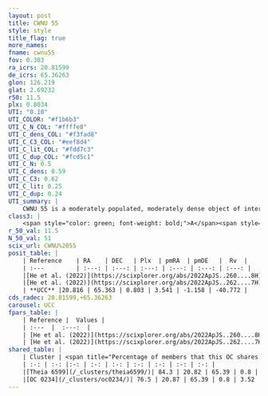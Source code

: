 ```yaml
---
layout: post
title: CWNU 55
style: style
title_flag: true
more_names: 
fname: cwnu55
fov: 0.383
ra_icrs: 20.81599
de_icrs: 65.36263
glon: 126.219
glat: 2.69232
r50: 11.5
plx: 0.8034
UTI: "0.10"
UTI_COLOR: "#f1b6b3"
UTI_C_N_COL: "#ffffe8"
UTI_C_dens_COL: "#f3fad8"
UTI_C_C3_COL: "#eef8d4"
UTI_C_lit_COL: "#fdd7c3"
UTI_C_dup_COL: "#fcd5c1"
UTI_C_N: 0.5
UTI_C_dens: 0.59
UTI_C_C3: 0.62
UTI_C_lit: 0.25
UTI_C_dup: 0.24
UTI_summary: |
    CWNU 55 is a moderately populated, moderately dense object of intermediate C3 quality. It was recently reported in the literature.<br><br><span style="color: #99180f; font-weight: bold;">Warning: </span>This is likely a duplicate object, which shares a large percentage of members with at least one previously reported entry.
class3: |
    <span style="color: green; font-weight: bold;">A</span><span style="color: red; font-weight: bold;">C</span>
r_50_val: 11.5
N_50_val: 51
scix_url: CWNU%2055
posit_table: |
    | Reference    | RA    | DEC   | Plx  | pmRA  | pmDE   |  Rv  |
    | :---         | :---: | :---: | :---: | :---: | :---: | :---: |
    |[He et al. (2022)](https://scixplorer.org/abs/2022ApJS..260....8H) | 20.821 | 65.386 | 0.8 | 3.54 | -1.16 | -35.5 |
    |[He et al. (2022)](https://scixplorer.org/abs/2022ApJS..262....7H) | 20.916 | 65.356 | 0.807 | 3.527 | -1.155 | -- |
    | **UCC** |20.816 | 65.363 | 0.803 | 3.541 | -1.158 | -40.772 | 
cds_radec: 20.81599,+65.36263
carousel: UCC
fpars_table: |
    | Reference |  Values |
    | :---  |  :---:  |
    | [He et al. (2022)](https://scixplorer.org/abs/2022ApJS..260....8H) | `AG=1.9, m-M=10.1, logAge=8.9, Z=0.02` |
    | [He et al. (2022)](https://scixplorer.org/abs/2022ApJS..262....7H) | `A0=2.95, logAge=8.65` |
shared_table: |
    | Cluster | <span title="Percentage of members that this OC shares with the ones listed">%</span>   | RA   | DEC   | Plx   | pmRA  | pmDE  | Rv | UTI |
    | :-: | :-: |:-: | :-: | :-: | :-: | :-: | :-: | :-: |
    |[Theia 6599](/_clusters/theia6599/)| 84.3 | 20.82 | 65.39 | 0.8 | 3.54 | -1.16 | -41.73 |0.04 |
    |[OC 0234](/_clusters/oc0234/)| 76.5 | 20.87 | 65.39 | 0.8 | 3.52 | -1.16 | -40.78 |0.35 |
---
```

